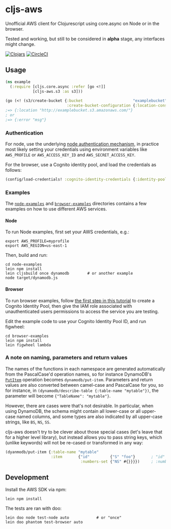 # cljs-aws

Unofficial AWS client for Clojurescript using core.async on Node or in the browser.

Tested and working, but still to be considered in **alpha** stage, any interfaces might change.

[![Clojars](https://img.shields.io/clojars/v/cljs-aws.svg?style=flat)](https://clojars.org/cljs-aws)
[![CircleCI](https://circleci.com/gh/polymeris/cljs-aws.svg?style=svg)](https://circleci.com/gh/polymeris/cljs-aws)

## Usage

```clojure
(ns example
  (:require [cljs.core.async :refer [go <!]]
            [cljs-aws.s3 :as s3]))
            
(go (<! (s3/create-bucket {:bucket                      "examplebucket"
                           :create-bucket-configuration {:location-constraint "eu-west-1"}})))
;=> {:location "http://examplebucket.s3.amazonaws.com/"}
; or
;=> {:error "msg"}
```

### Authentication

For node, use the underlying
[node authentication mechanism](https://docs.aws.amazon.com/sdk-for-javascript/v2/developer-guide/setting-credentials-node.html),
in practice most likely setting your credentials using environment variables like `AWS_PROFILE` or `AWS_ACCESS_KEY_ID`
and `AWS_SECRET_ACCESS_KEY`. 

For the browser, use a Cognito identity pool, and load the credentials as follows:
```clojure
(config/load-credentials! :cognito-identity-credentials {:identity-pool-id "<id>"})
```

### Examples

The [`node-examples`](node-examples/src/cljs_aws) and [`browser-examples`](browser-examples/src/cljs_aws) directories contains a few examples on how to use different AWS services.

#### Node
 
To run Node examples, first set your AWS credentials, e.g.:
```
export AWS_PROFILE=myprofile
export AWS_REGION=us-east-1
```
Then, build and run:
```
cd node-examples
lein npm install
lein cljsbuild once dynamodb        # or another example
node target/dynamodb.js 
```

#### Browser

To run browser examples, follow [the first step in this tutorial](https://docs.aws.amazon.com/sdk-for-javascript/v2/developer-guide/getting-started-browser.html)
to create a Cognito Identity Pool, then give the IAM role associated with unauthenticated users permissions to access the
service you are testing.

Edit the example code to use your Cognito Identity Pool ID, and run figwheel:
```
cd browser-examples
lein npm install
lein figwheel lambda
```

### A note on naming, parameters and return values

The names of the functions in each namespace are generated automatically from the PascalCase'd operation names,
so for instance DynamoDB's [`PutItem`](https://docs.aws.amazon.com/AWSJavaScriptSDK/latest/AWS/DynamoDB.html#putItem-property)
operation becomes `dynamodb/put-item`.
Parameters and return values are also converted between camel-case and PascalCase for you, so for instance, in 
`(dynamodb/describe-table {:table-name "mytable"})`, the parameter will become `{"TableName": "mytable"}`.

However, there are cases were that's not desirable. In particular, when using DynamoDB, the schema might contain
all lower-case or all upper-case named columns, and some types are also indicated by all upper-case strings, like
`BS`, `NS`, `SS`.

cljs-aws doesn't try to be clever about those special cases (let's leave that for a higher level library), but instead
allows you to pass string keys, which (unlike keywords) will not be re-cased or transformed in any way:
```clojure
(dyanmodb/put-item {:table-name "mytable"
                    :item       {"id"         {"S" "foo"}       ; "id" *not* re-cased to "Id"
                                 :numbers-set {"NS" #{}}}})     ; :numbers-set *is* PascalCased'd, but "NS" is not  
```

## Development

Install the AWS SDK via npm:
```
lein npm install
```

The tests are ran with doo:
```
lein doo node test-node auto            # or "once"
lein doo phantom test-browser auto
```
